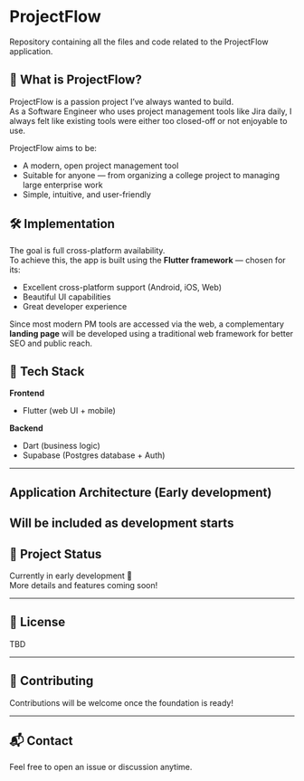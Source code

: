 # ProjectFlow

Repository containing all the files and code related to the ProjectFlow application.

## 🚀 What is ProjectFlow?

ProjectFlow is a passion project I’ve always wanted to build.  
As a Software Engineer who uses project management tools like Jira daily, I always felt like existing tools were either too closed-off or not enjoyable to use.

ProjectFlow aims to be:
- A modern, open project management tool
- Suitable for anyone — from organizing a college project to managing large enterprise work
- Simple, intuitive, and user-friendly

## 🛠 Implementation

The goal is full cross-platform availability.  
To achieve this, the app is built using the **Flutter framework** — chosen for its:

- Excellent cross-platform support (Android, iOS, Web)
- Beautiful UI capabilities
- Great developer experience

Since most modern PM tools are accessed via the web, a complementary **landing page** will be developed using a traditional web framework for better SEO and public reach.

## 🧱 Tech Stack

**Frontend**
- Flutter (web UI + mobile)

**Backend**
- Dart (business logic)
- Supabase (Postgres database + Auth)

---

## Application Architecture (Early development)
Will be included as development starts
---

## 📌 Project Status
Currently in early development 🚧  
More details and features coming soon!

---

## 📝 License
TBD

---

## 🤝 Contributing
Contributions will be welcome once the foundation is ready!

---

## 📬 Contact
Feel free to open an issue or discussion anytime.
